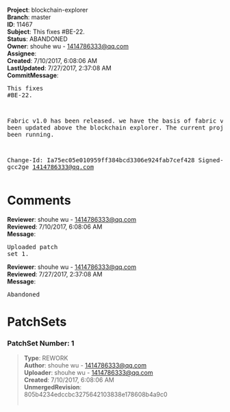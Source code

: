 <strong>Project</strong>: blockchain-explorer<br><strong>Branch</strong>: master<br><strong>ID</strong>: 11467<br><strong>Subject</strong>: This fixes #BE-22.<br><strong>Status</strong>: ABANDONED<br><strong>Owner</strong>: shouhe wu - 1414786333@qq.com<br><strong>Assignee</strong>:<br><strong>Created</strong>: 7/10/2017, 6:08:06 AM<br><strong>LastUpdated</strong>: 7/27/2017, 2:37:08 AM<br><strong>CommitMessage</strong>:<br><pre>This fixes #BE-22.

Fabric v1.0 has been released.  we have the basis of fabric v1.0 has been updated above the blockchain explorer.
The current project demo has been running.

Change-Id: Ia75ec05e010959ff384bcd3306e924fab7cef428
Signed-off-by: gcc2ge <1414786333@qq.com>
</pre><h1>Comments</h1><strong>Reviewer</strong>: shouhe wu - 1414786333@qq.com<br><strong>Reviewed</strong>: 7/10/2017, 6:08:06 AM<br><strong>Message</strong>: <pre>Uploaded patch set 1.</pre><strong>Reviewer</strong>: shouhe wu - 1414786333@qq.com<br><strong>Reviewed</strong>: 7/27/2017, 2:37:08 AM<br><strong>Message</strong>: <pre>Abandoned</pre><h1>PatchSets</h1><h3>PatchSet Number: 1</h3><blockquote><strong>Type</strong>: REWORK<br><strong>Author</strong>: shouhe wu - 1414786333@qq.com<br><strong>Uploader</strong>: shouhe wu - 1414786333@qq.com<br><strong>Created</strong>: 7/10/2017, 6:08:06 AM<br><strong>UnmergedRevision</strong>: 805b4234edccbc3275642103838e178608b4a9c0<br><br></blockquote>